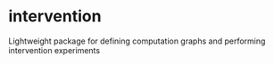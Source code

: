 # intervention
Lightweight package for defining computation graphs and performing intervention experiments
